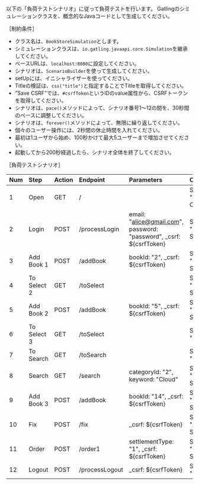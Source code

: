 以下の「負荷テストシナリオ」に従って負荷テストを行います。
Gatlingのシミュレーションクラスを、概念的なJavaコードとして生成してください。

［制約条件］

* クラス名は、`BookStoreSimulation`とします。
* シミュレーションクラスは、`io.gatling.javaapi.core.Simulation`を継承してください。
* ベースURLは、`localhost:8080`に設定してください。
* シナリオは、`ScenarioBuilder`を使って生成してください。
* setUpには、イニシャライザーを使ってください。
* Titleの検証は、`css("title")`と指定することでTitleを取得してください。
* "Save CSRF"では、`#csrfToken`というIDのvalue属性から、CSRFトークンを取得してください。
* シナリオは、`pace()`メソッドによって、シナリオ番号1～12の間を、30秒間のペースに調整してください。
* シナリオは、`forever()`メソッドによって、無限に繰り返してください。
* 個々のユーザー操作には、2秒間の休止時間を入れてください。
* 最初は1ユーザから始め、100秒かけて最大5ユーザーまで増加させてください。
* 起動してから200秒経過したら、シナリオ全体を終了してください。

［負荷テストシナリオ］

|Num|Step|Action|Endpoint|Parameters|Checks|
|:--|:--|:--|:--|:--|:--|
|1|Open|GET|/||Status: 200, Title: "TopPage", Save CSRF|
|2|Login|POST|/processLogin|email: "alice@gmail.com", password: "password", _csrf: ${csrfToken}|Status: 200, Title: "BookSelectPage", Save CSRF|
|3|Add Book 1|POST|/addBook|bookId: "2", _csrf: ${csrfToken}|Status: 200, Title: "CartViewPage", Save CSRF|
|4|To Select 2|GET|/toSelect||Status: 200, Title: "BookSelectPage", Save CSRF|
|5|Add Book 2|POST|/addBook|bookId: "5", _csrf: ${csrfToken}|Status: 200, Title: "CartViewPage", Save CSRF|
|6|To Select 3|GET|/toSelect||Status: 200, Title: "BookSelectPage"|
|7|To Search|GET|/toSearch||Status: 200, Title: "BookSearchPage"|
|8|Search|GET|/search|categoryId: "2", keyword: "Cloud"|Status: 200, Title: "BookSelectPage", Save CSRF|
|9|Add Book 3|POST|/addBook|bookId: "14", _csrf: ${csrfToken}|Status: 200, Title: "CartViewPage", Save CSRF|
|10|Fix|POST|/fix|_csrf: ${csrfToken}|Status: 200, Title: "BookOrderPage", Save CSRF|
|11|Order|POST|/order1|settlementType: "1", _csrf: ${csrfToken}|Status: 200, Title: "OrderSuccessPage", Save CSRF|
|12|Logout|POST|/processLogout|_csrf: ${csrfToken}|Status: 200, Title: "FinishPage"|
